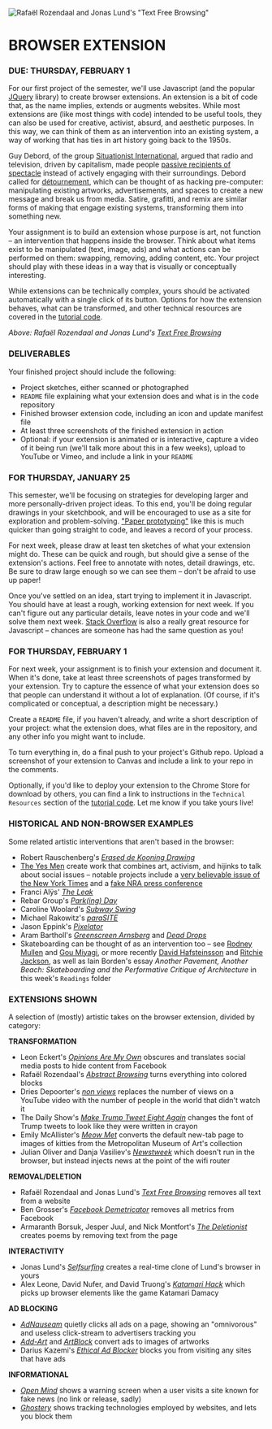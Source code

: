 ![Rafaël Rozendaal and Jonas Lund's "Text Free Browsing"](https://raw.githubusercontent.com/jeffThompson/CreativeProgramming2/master/Images/Week01_BrowserExtension/Extensions/RafaelRozendaalAndJonasLund_TextFreeBrowsing.png)

BROWSER EXTENSION
====

### DUE: THURSDAY, FEBRUARY 1 

For our first project of the semester, we'll use Javascript (and the popular [JQuery](http://www.jquery.com) library) to create browser extensions. An extension is a bit of code that, as the name implies, extends or augments websites. While most extensions are (like most things with code) intended to be useful tools, they can also be used for creative, activist, absurd, and aesthetic purposes. In this way, we can think of them as an intervention into an existing system, a way of working that has ties in art history going back to the 1950s. 

Guy Debord, of the group [Situationist International](https://en.wikipedia.org/wiki/Situationist_International), argued that radio and television, driven by capitalism, made people [passive recipients of spectacle](https://en.wikipedia.org/wiki/The_Society_of_the_Spectacle) instead of actively engaging with their surroundings. Debord called for [détournement](https://en.wikipedia.org/wiki/D%C3%A9tournement), which can be thought of as hacking pre-computer: manipulating existing artworks, advertisements, and spaces to create a new message and break us from media. Satire, grafitti, and remix are similar forms of making that engage existing systems, transforming them into something new.

Your assignment is to build an extension whose purpose is art, not function – an intervention that happens inside the browser. Think about what items exist to be manipulated (text, image, ads) and what actions can be performed on them: swapping, removing, adding content, etc. Your project should play with these ideas in a way that is visually or conceptually interesting.

While extensions can be technically complex, yours should be activated automatically with a single click of its button. Options for how the extension behaves, what can be transformed, and other technical resources are covered in the [tutorial code](https://github.com/jeffThompson/CreativeProgramming2/tree/master/Code/Week01_BrowserExtension).

*Above: Rafaël Rozendaal and Jonas Lund's [*Text Free Browsing*](http://textfreebrowsing.com/)*

### DELIVERABLES  
Your finished project should include the following:

* Project sketches, either scanned or photographed  
* `README` file explaining what your extension does and what is in the code repository  
* Finished browser extension code, including an icon and update manifest file  
* At least three screenshots of the finished extension in action  
* Optional: if your extension is animated or is interactive, capture a video of it being run (we'll talk more about this in a few weeks), upload to YouTube or Vimeo, and include a link in your `README`  

### FOR THURSDAY, JANUARY 25  
This semester, we'll be focusing on strategies for developing larger and more personally-driven project ideas. To this end, you'll be doing regular drawings in your sketchbook, and will be encouraged to use as a site for exploration and problem-solving. ["Paper prototyping"](https://en.wikipedia.org/wiki/Paper_prototyping) like this is much quicker than going straight to code, and leaves a record of your process.

For next week, please draw at least ten sketches of what your extension might do. These can be quick and rough, but should give a sense of the extension's actions. Feel free to annotate with notes, detail drawings, etc. Be sure to draw large enough so we can see them – don't be afraid to use up paper!

Once you've settled on an idea, start trying to implement it in Javascript. You should have at least a rough, working extension for next week. If you can't figure out any particular details, leave notes in your code and we'll solve them next week. [Stack Overflow](https://stackoverflow.com/) is also a really great resource for Javascript – chances are someone has had the same question as you!

### FOR THURSDAY, FEBRUARY 1  
For next week, your assignment is to finish your extension and document it. When it's done, take at least three screenshots of pages transformed by your extension. Try to capture the essence of what your extension does so that people can understand it without a lot of explanation. (Of course, if it's complicated or conceptual, a description might be necessary.)

Create a `README` file, if you haven't already, and write a short description of your project: what the extension does, what files are in the repository, and any other info you might want to include.

To turn everything in, do a final push to your project's Github repo. Upload a screenshot of your extension to Canvas and include a link to your repo in the comments.

Optionally, if you'd like to deploy your extension to the Chrome Store for download by others, you can find a link to instructions in the `Technical Resources` section of the [tutorial code](https://github.com/jeffThompson/CreativeProgramming2/tree/master/Code/Week01_BrowserExtension). Let me know if you take yours live!

### HISTORICAL AND NON-BROWSER EXAMPLES  
Some related artistic interventions that aren't based in the browser:  

* Robert Rauschenberg's [*Erased de Kooning Drawing*](https://www.sfmoma.org/artwork/98.298)  
* [The Yes Men](http://theyesmen.org) create work that combines art, activism, and hijinks to talk about social issues – notable projects include a [very believable issue of the New York Times](http://theyesmen.org/index.php/portfolio_page/nyt-special-edition/) and a [fake NRA press conference](http://theyesmen.org/index.php/portfolio_page/share-the-safety/)  
* Franci Alÿs' [*The Leak*](http://francisalys.com/the-leak/)  
* Rebar Group's [*Park(ing) Day*](http://rebargroup.org/parking-day/)  
* Caroline Woolard's [*Subway Swing*](http://carolinewoolard.com/project/subway-swing)  
* Michael Rakowitz's [*paraSITE*](http://www.michaelrakowitz.com/parasite)  
* Jason Eppink's [*Pixelator*](https://jasoneppink.com/pixelator/)  
* Aram Bartholl's [*Greenscreen Arnsberg*](https://arambartholl.com/greenscreen-projects-eng.html) and [*Dead Drops*](http://deaddrops.com/)  
* Skateboarding can be thought of as an intervention too – see [Rodney Mullen](https://www.youtube.com/watch?v=olv1tqGmDdo) and [Gou Miyagi](https://youtu.be/pk8dy4NIzBU), or more recently [David Hafsteinsson](https://www.youtube.com/watch?v=iHM4cZWjClc) and [Ritchie Jackson](https://www.youtube.com/watch?v=8gXpZmQ7j70), as well as Iain Borden's essay *Another Pavement, Another Beach: Skateboarding and the Performative Critique of Architecture* in this week's `Readings` folder  

### EXTENSIONS SHOWN  
A selection of (mostly) artistic takes on the browser extension, divided by category:

**TRANSFORMATION** 
* Leon Eckert's [*Opinions Are My Own*](http://leoneckert.com/projects/opinions-are-my-own/) obscures and translates social media posts to hide content from Facebook  
* Rafaël Rozendaal's [*Abstract Browsing*](http://www.abstractbrowsing.net/) turns everything into colored blocks  
* Dries Depoorter's [*non views*](https://driesdepoorter.be/nonviews/) replaces the number of views on a YouTube video with the number of people in the world that didn't watch it  
* The Daily Show's [*Make Trump Tweet Eight Again*](http://maketrumptweetseightagain.com) changes the font of Trump tweets to look like they were written in crayon  
* Emily McAllister's [*Meow Met*](https://chrome.google.com/webstore/detail/meow-met/annljkgbhnihbghkbfammlacnlfkdclp?hl=en) converts the default new-tab page to images of kitties from the Metropolitan Museum of Art's collection  
* Julian Oliver and Danja Vasiliev's [*Newstweek*](https://newstweek.com) which doesn't run in the browser, but instead injects news at the point of the wifi router  

**REMOVAL/DELETION**  
* Rafaël Rozendaal and Jonas Lund's [*Text Free Browsing*](http://textfreebrowsing.com/) removes all text from a website  
* Ben Grosser's [*Facebook Demetricator*](http://bengrosser.com/projects/facebook-demetricator) removes all metrics from Facebook  
* Armaranth Borsuk, Jesper Juul, and Nick Montfort's [*The Deletionist*](http://thedeletionist.com/about.html) creates poems by removing text from the page  

**INTERACTIVITY**  
* Jonas Lund's [*Selfsurfing*](https://jonaslund.biz/works/selfsurfing/) creates a real-time clone of Lund's browser in yours  
* Alex Leone, David Nufer, and David Truong's [*Katamari Hack*](http://kathack.com/) which picks up browser elements like the game Katamari Damacy  

**AD BLOCKING**  
* [*AdNauseam*](https://adnauseam.io/) quietly clicks all ads on a page, showing an "omnivorous" and useless click-stream to advertisers tracking you  
* [*Add-Art*](https://add-art.org) and [*ArtBlock*](https://github.com/fancyremarker/artblock) convert ads to images of artworks  
* Darius Kazemi's [*Ethical Ad Blocker*](https://chrome.google.com/webstore/detail/the-ethical-ad-blocker/chpijkaobnoplgnjpjilbdcklmmpgfla) blocks you from visiting any sites that have ads  

**INFORMATIONAL**  
* [*Open Mind*](http://thehill.com/homenews/media/366432-students-create-extension-to-help-counter-fake-news) shows a warning screen when a user visits a site known for fake news (no link or release, sadly)  
* [*Ghostery*](https://www.ghostery.com/) shows tracking technologies employed by websites, and lets you block them  

